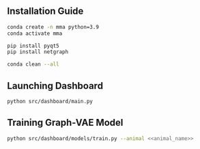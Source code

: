 ## Installation Guide
```bash
conda create -n mma python=3.9
conda activate mma

pip install pyqt5
pip install netgraph

conda clean --all
```

## Launching Dashboard 
```bash
python src/dashboard/main.py
```

## Training Graph-VAE Model 
```bash
python src/dashboard/models/train.py --animal <<animal_name>>
```
